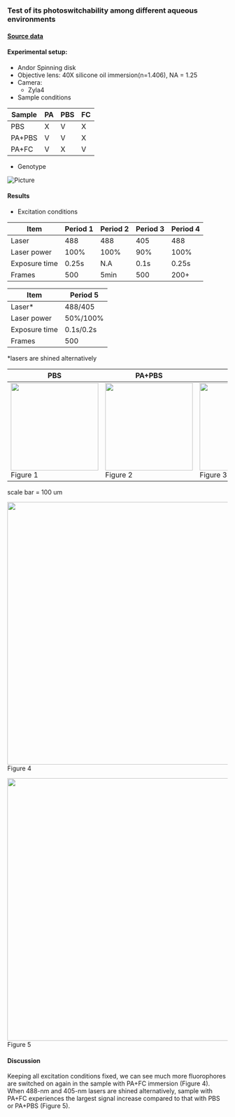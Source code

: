 
### Test of its photoswitchability among different aqueous environments
#### [Source data](https://drive.google.com/drive/folders/10tY20jet_P9uzQImR_vD4n9jD1AVueYX?usp=sharing)
#### Experimental setup: 
- Andor Spinning disk
- Objective lens: 40X silicone oil immersion(n=1.406), NA = 1.25
- Camera: 
  - Zyla4
- Sample conditions

|Sample|PA|PBS|FC|
|----|----|------|----|
|PBS|X|V|X|
|PA+PBS|V|V|X|
|PA+FC|V|X|V|
- Genotype 

![Picture](https://lh4.googleusercontent.com/sDYIcmM67rvtJjnFdmLbAvoGUZTNXeIGWMx3KFUoNvkUkHWXRYTuk0zMz_DQaFh308J8UxtTYVai0QYS45em13wrngOmWzZjckQcRIWhbEeYJHBTk7dD_T1M1AU5-aRRRQ=w1280)

#### Results
- Excitation conditions

|Item|Period 1|Period 2|Period 3|Period 4|
|----|----|---|---|----|
|Laser|488|488|405|488|
|Laser power|100%|100%|90%|100%|
|Exposure time|0.25s|N.A|0.1s|0.25s|
|Frames|500|5min|500|200+|

|Item|Period 5|
|----|-------|
|Laser*|488/405|
|Laser power|50%/100%|
|Exposure time|0.1s/0.2s|
|Frames|500|

\*lasers are shined alternatively

|PBS|PA+PBS|PA+FC|
|---|---|---|
|<img src="https://lh5.googleusercontent.com/IaS-lg4LyFxsRjujq0NE-NUuDv6osRNrC_QgI9WJ0s7gmbRQxsm1sqbN_kbZdvFRfqnMqHnBUN3DiFNcUiYGHU0=w1280" width="200"> Figure 1|<img src="https://lh3.googleusercontent.com/cwiONR6LOVmGHaAQwbOvJ1u4YLFj1S6b3ADudBO9pE02EtlaV3xgLAXrDxjKlK36rVOBK4uecH6agaCGZVsLUp0=w1280" width="200"> Figure 2|<img src="https://lh6.googleusercontent.com/WxLthcY-NMsjFPxwNNJ0eeTyzd7JmTRIHWwt0QP3XsiAgNz0bh0LF2JKkKcLG2GDGe3H4YGQi-tswPnaVI1TQxw=w1280" width="200"> Figure 3|

scale bar = 100 um

<img src="https://lh3.googleusercontent.com/aZkt7XWKLu4vAc2se5ZkzYimg9MKnpFMzkV3coPBTXttgh2EhKCuu8djoo0WcmSSjEeAgI39-A-eaMWOcoZMVjY8x4aBAdq0iLF_0-mvgjDXAgdCAFnFVY0oYlttzGE2JA=w1280" width="600"> Figure 4

<img src="https://lh5.googleusercontent.com/XboX2pMGkA5F0Jsw78ZNszlT6jchD1wYgU59GW2Rw292Ek4QVrOXcBgx2B3VR40ZFFXqWJjGNig1FfO3jD5xfZj6FQ9ARPeCC6gC95yaAP1WXs10ae2BgxPTJwKGVyyFGw=w1280" width="600"> Figure 5

#### Discussion
Keeping all excitation conditions fixed, we can see much more fluorophores are switched on again in the sample with PA+FC immersion (Figure 4). 
When 488-nm and 405-nm lasers are shined alternatively, sample with PA+FC experiences the largest signal increase compared to that with PBS or PA+PBS (Figure 5). 
